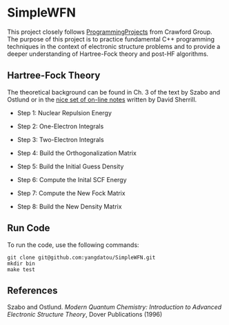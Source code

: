 # SimpleWFN
This project closely follows [ProgrammingProjects](https://github.com/CrawfordGroup/ProgrammingProjects/tree/master/Project%2301) from Crawford Group. 
The purpose of this project is to practice fundamental C++ programming techniques in the context of electronic structure problems and to provide a deeper
understanding of Hartree-Fock theory and post-HF algorithms.

## Hartree-Fock Theory
The theoretical background can be found in Ch. 3 of the text by Szabo and Ostlund or in the 
[nice set of on-line notes](http://vergil.chemistry.gatech.edu/notes/hf-intro/hf-intro.html) written by David Sherrill.

- Step 1: Nuclear Repulsion Energy 

- Step 2: One-Electron Integrals

- Step 3: Two-Electron Integrals

- Step 4: Build the Orthogonalization Matrix

- Step 5: Build the Initial Guess Density

- Step 6: Compute the Inital SCF Energy

- Step 7: Compute the New Fock Matrix 

- Step 8: Build the New Density Matrix 
<!--
## Step 5: Build the Initial Guess Density

Form an initial (guess) Fock matrix in the orthonormal AO basis using the core Hamiltonian as a guess:



Diagonalize the Fock matrix:



Note that the &epsilon;<sub>0</sub> matrix contains the initial orbital energies.

Transform the eigenvectors into the original (non-orthogonal) AO basis:



Build the density matrix using the occupied MOs:



where *m* indexes the columns of the coefficient matrices, and the summation includes only the occupied spatial MOs.

  * [Hint 1](./hints/hint5-1.md): Transformed Fock matrix
  * [Hint 2](./hints/hint5-2.md): Initial MO Coefficients
  * [Hint 3](./hints/hint5-3.md): Initial Density Matrix

## Step 6: Compute the Inital SCF Energy

The SCF electronic energy may be computed using the density matrix as:



The total energy is the sum of the electronic energy and the nuclear repulsion energy:



where *0* denotes the initial SCF energy.

 * [Hint 1](./hints/hint6-1.md): Initial Electronic Energy

## Step #7: Compute the New Fock Matrix 

Start the SCF iterative procedure by building a new Fock matrix using the previous iteration's density as:



where the double-summation runs over all the AOs and *i-1* denotes the density for the last iteration.

  * [Hint 1](./hints/hint7-1.md): New Fock Matrix
  * [Hint 2](./hints/hint7-2.md): Fock-Build Code

## Step #8: Build the New Density Matrix 

Form the new density matrix following the same procedure as in Step #5 above:

Orthogonalize:



Diagonalize:



Back-transform:



Compute the density:



where *i* denotes the current iteration density.

## Step #9: Compute the New SCF Energy 

Compute the new SCF energy as before:



where *i* denotes the SCF energy for the *i*th iteration.

## Step #10: Test for Convergence 
Test both the energy and the density for convergence:



If the difference in consecutive SCF energy and the root-mean-squared difference in consecutive densities do not fall below the prescribed thresholds, return to Step #7 and continue from there.

  * [Hint 1](./hints/hint10-1.md): Energies for Each Iteration

## Additional Concepts
###  The MO-Basis Fock Matrix
At convergence, the canonical Hartree-Fock MOs are, by definition, eigenfunctions of the Fock operator, viz.



If we multiply on the left by an arbitrary MO and integrate, we obtain:



In other words, the Fock matrix should be diagonal in the MO basis, with the orbital energies as its diagonal elements.  We can demonstrate this explicitly using the AO-basis Fock matrix by first re-writing the above expression using the LCAO-MO coefficients:



Use the above equation to transform the Fock matrix from the AO basis to the MO basis and demonstrate that it is indeed diagonal (to within the convergence limits of the SCF iterative procedure).

### One-Electron Properties 
As discussed in detail in Ch. 3 of the text by Szabo and Ostlund, the calculation of one-electron properties requires density matrix and the relevant property integrals.  The electronic contribution to the electric-dipole moment may be computed using,



where the vector notation implies three sets of dipole-moment integrals -- one for each Cartesian component of the dipole operator.

Two points to note:
  - In order to compute the total dipole moment, you must include the nuclear contribution, which requires the atomic numbers and Cartesian coordinates of the nuclei, in addition to the above.
  - The factor 2 appearing above arises because the definition of the density used in this project differs from that used in Szabo & Ostlund.

The test cases provided below include the structural information dipole integrals needed to compute the dipole moment.

### Population Analysis/Atomic Charges
A Mulliken population analysis (also described in Szabo & Ostlund, Ch. 3) requires the overlap integrals and the electron density, in addition to information about the number of basis functions centered on each atom.  The charge on atom *A* may be computed as:



where the summation is limited to only those basis functions centered on atom *A*.
-->


## Run Code
To run the code, use the following commands:
```
git clone git@github.com:yangdatou/SimpleWFN.git
mkdir bin
make test
```

## References
Szabo and Ostlund. *Modern Quantum Chemistry: Introduction to Advanced Electronic Structure Theory*, Dover Publications (1996)